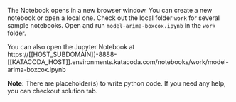 The Notebook opens in a new browser window. You can create a new notebook or open a local one. Check out the local folder `work` for several sample notebooks. Open and run `model-arima-boxcox.ipynb` in the `work` folder.

You can also open the Jupyter Notebook at https://[[HOST_SUBDOMAIN]]-8888-[[KATACODA_HOST]].environments.katacoda.com/notebooks/work/model-arima-boxcox.ipynb

**Note:**
There are placeholder(s) to write python code. If you need any help, you can checkout solution tab.